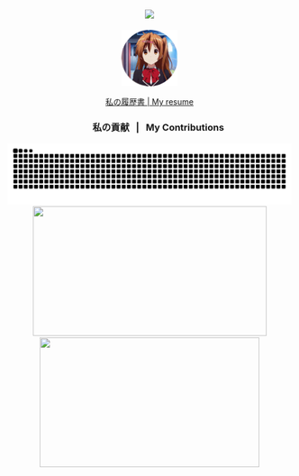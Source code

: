 <h3 align="center">         
    <img src="https://readme-typing-svg.herokuapp.com/?font=sansserif&size=25&center=true&vCenter=true&width=600&height=30&duration=2300&lines=&nbsp;&nbsp;こんにちは！👋;+私はアクゼスティアです;+ウクライナ出身の情熱的な開発者です^_^;&nbsp;&nbsp;&nbsp;Hi+There!+👋;+I'm+Akzestia;+A+passionate+developer+from+Ukraine+^_^" />  
</h3>          
<p align="center">                       
  <img src="assets/tenor-nibutani.gif" alt="Example" width="100" h eight="100">                          
</p>                    
<div align="center">                                  
    <a href="https://github.com/Akzestia/Akzestia/blob/main/about/resume.md">私の履歴書 | My resume</a>         
</div>                    
<div align="center">          
    <h3>&nbsp; &nbsp; &nbsp; &nbsp; 私の貢献 &nbsp; | &nbsp; My Contributions</h3>  
    <img alt="snake eating my contributions" src="https://raw.githubusercontent.com/Akzestia/Akzestia/output/github-contribution-grid-snake-dark.svg" />
</div>       
<div align=center>                
    <img width=415 height=230 src="https://streak-stats.demolab.com/?user=akzestia&theme=dark" /> 
    <img width=390 height=230 src="https://github-readme-stats.vercel.app/api?username=akzestia&show_icons=true&theme=transparent"> 
</div>  
           
<!-- <h3 align="center">⚒️ Arch <3 ⚒️</h3>  
<br/> 
<div align="center">
    <img width=180 height=180 src="https://skillicons.dev/icons?i=arch" />
</div> -->
<!-- <div align="center">
    <img src="https://skillicons.dev/icons?i=qt,net,actix,react,redux,prisma,html,css,scss,flutter,neovim,arch,github,git,docker" />
    <img src="https://skillicons.dev/icons?i=c,cpp,cs,rust,typescript,js,java,php,lua,dart,postgres,mysql,cmake" /><br>
</div>
 -->
 
